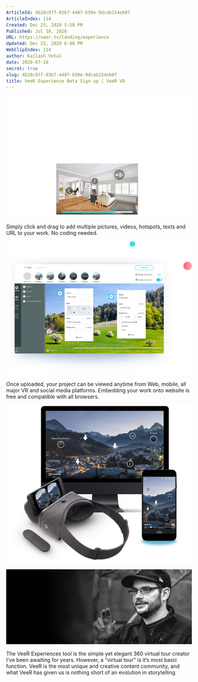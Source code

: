 ```yaml
---
ArticleId: 4b28c97f-83b7-4487-b50e-9dcab154eb0f
ArticleIndex: 114
Created: Dec 23, 2020 5:58 PM
Published: Jul 18, 2020
URL: https://veer.tv/landing/experience
Updated: Dec 23, 2020 6:40 PM
WebClipIndex: 114
author: Kailash Vetal
date: 2020-07-18
secret: true
slug: 4b28c97f-83b7-4487-b50e-9dcab154eb0f
title: VeeR Experience Beta Sign up | VeeR VR
---
```

![114%204b763719331440a7a84e63629652c77c/ie1_en.png](114%204b763719331440a7a84e63629652c77c/ie1_en.png)

Simply click and drag to add multiple pictures, videos, hotspots, texts and URL to your work. No coding needed.

![114%204b763719331440a7a84e63629652c77c/ie2.png](114%204b763719331440a7a84e63629652c77c/ie2.png)

Once uploaded, your project can be viewed anytime from Web, mobile, all major VR and social media platforms. Embedding your work onto website is free and compatible with all browsers.

![114%204b763719331440a7a84e63629652c77c/ie3.png](114%204b763719331440a7a84e63629652c77c/ie3.png)

![114%204b763719331440a7a84e63629652c77c/seth_bg_0cf491b0ff55a00377c3b27adcec4084.jpg](114%204b763719331440a7a84e63629652c77c/seth_bg_0cf491b0ff55a00377c3b27adcec4084.jpg)

The VeeR Experiences tool is the simple yet elegant 360 virtual tour creator I’ve been awaiting for years. However, a “virtual tour” is it’s most basic function. VeeR is the most unique and creative content community, and what VeeR has given us is nothing short of an evolution in storytelling.
